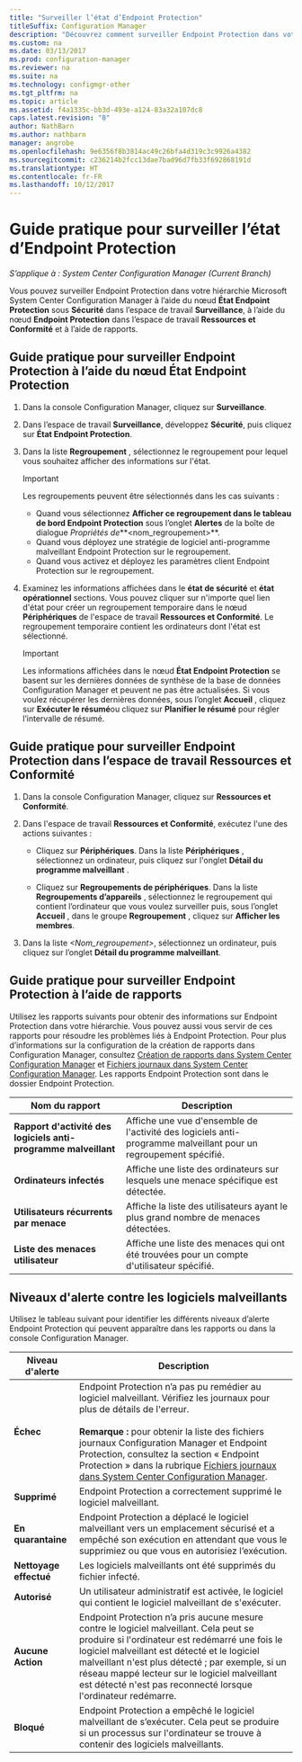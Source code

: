 ```yaml
---
title: "Surveiller l’état d’Endpoint Protection"
titleSuffix: Configuration Manager
description: "Découvrez comment surveiller Endpoint Protection dans votre hiérarchie System Center Configuration Manager."
ms.custom: na
ms.date: 03/13/2017
ms.prod: configuration-manager
ms.reviewer: na
ms.suite: na
ms.technology: configmgr-other
ms.tgt_pltfrm: na
ms.topic: article
ms.assetid: f4a1335c-bb3d-493e-a124-83a32a107dc8
caps.latest.revision: "8"
author: NathBarn
ms.author: nathbarn
manager: angrobe
ms.openlocfilehash: 9e6356f8b3814ac49c26bfa4d319c3c9926a4382
ms.sourcegitcommit: c236214b2fcc13dae7bad96d7fb33f692868191d
ms.translationtype: HT
ms.contentlocale: fr-FR
ms.lasthandoff: 10/12/2017
---
```

# <a name="how-to-monitor-endpoint-protection-status"></a>Guide pratique pour surveiller l’état d’Endpoint Protection

*S’applique à : System Center Configuration Manager (Current Branch)*

Vous pouvez surveiller Endpoint Protection dans votre hiérarchie Microsoft System Center Configuration Manager à l’aide du nœud **État Endpoint Protection** sous **Sécurité** dans l’espace de travail **Surveillance**, à l’aide du nœud **Endpoint Protection** dans l’espace de travail **Ressources et Conformité** et à l’aide de rapports.  

##  <a name="BKMK_1"></a> Guide pratique pour surveiller Endpoint Protection à l’aide du nœud État Endpoint Protection  

1.  Dans la console Configuration Manager, cliquez sur **Surveillance**.  

2.  Dans l’espace de travail **Surveillance**, développez **Sécurité**, puis cliquez sur **État Endpoint Protection**.  

3.  Dans la liste **Regroupement** , sélectionnez le regroupement pour lequel vous souhaitez afficher des informations sur l'état.  

    > [!IMPORTANT]  
    >  Les regroupements peuvent être sélectionnés dans les cas suivants :  
    >   
    >  -   Quand vous sélectionnez **Afficher ce regroupement dans le tableau de bord Endpoint Protection** sous l’onglet **Alertes** de la boîte de dialogue *Propriétés de***<nom_regroupement\>**.  
    > -   Quand vous déployez une stratégie de logiciel anti-programme malveillant Endpoint Protection sur le regroupement.  
    > -   Quand vous activez et déployez les paramètres client Endpoint Protection sur le regroupement.  

4.  Examinez les informations affichées dans le **état de sécurité** et **état opérationnel** sections. Vous pouvez cliquer sur n'importe quel lien d'état pour créer un regroupement temporaire dans le nœud **Périphériques** de l'espace de travail **Ressources et Conformité**. Le regroupement temporaire contient les ordinateurs dont l'état est sélectionné.  

    > [!IMPORTANT]  
    >  Les informations affichées dans le nœud **État Endpoint Protection** se basent sur les dernières données de synthèse de la base de données Configuration Manager et peuvent ne pas être actualisées. Si vous voulez récupérer les dernières données, sous l’onglet **Accueil** , cliquez sur **Exécuter le résumé**ou cliquez sur **Planifier le résumé** pour régler l’intervalle de résumé.  

##  <a name="BKMK_2"></a> Guide pratique pour surveiller Endpoint Protection dans l’espace de travail Ressources et Conformité  

1.  Dans la console Configuration Manager, cliquez sur **Ressources et Conformité**.  

2.  Dans l'espace de travail **Ressources et Conformité**, exécutez l'une des actions suivantes :  

    -   Cliquez sur **Périphériques**. Dans la liste **Périphériques** , sélectionnez un ordinateur, puis cliquez sur l'onglet **Détail du programme malveillant** .  

    -   Cliquez sur **Regroupements de périphériques**. Dans la liste **Regroupements d’appareils** , sélectionnez le regroupement qui contient l’ordinateur que vous voulez surveiller puis, sous l’onglet **Accueil** , dans le groupe **Regroupement** , cliquez sur **Afficher les membres**.  

3.  Dans la liste *<Nom_regroupement\>*, sélectionnez un ordinateur, puis cliquez sur l’onglet **Détail du programme malveillant**.  

##  <a name="BKMK_3"></a> Guide pratique pour surveiller Endpoint Protection à l’aide de rapports  
 Utilisez les rapports suivants pour obtenir des informations sur Endpoint Protection dans votre hiérarchie. Vous pouvez aussi vous servir de ces rapports pour résoudre les problèmes liés à Endpoint Protection. Pour plus d’informations sur la configuration de la création de rapports dans Configuration Manager, consultez [Création de rapports dans System Center Configuration Manager](../../core/servers/manage/reporting.md) et [Fichiers journaux dans System Center Configuration Manager](../../core/plan-design/hierarchy/log-files.md). Les rapports Endpoint Protection sont dans le dossier Endpoint Protection.  

|Nom du rapport|Description|  
|-----------------|-----------------|  
|**Rapport d'activité des logiciels anti-programme malveillant**|Affiche une vue d'ensemble de l'activité des logiciels anti-programme malveillant pour un regroupement spécifié.|  
|**Ordinateurs infectés**|Affiche une liste des ordinateurs sur lesquels une menace spécifique est détectée.|  
|**Utilisateurs récurrents par menace**|Affiche la liste des utilisateurs ayant le plus grand nombre de menaces détectées.|  
|**Liste des menaces utilisateur**|Affiche une liste des menaces qui ont été trouvées pour un compte d'utilisateur spécifié.|  

## <a name="malware-alert-levels"></a>Niveaux d'alerte contre les logiciels malveillants  
 Utilisez le tableau suivant pour identifier les différents niveaux d’alerte Endpoint Protection qui peuvent apparaître dans les rapports ou dans la console Configuration Manager.  

|Niveau d'alerte|Description|  
|-----------------|-----------------|  
|**Échec**|Endpoint Protection n’a pas pu remédier au logiciel malveillant. Vérifiez les journaux pour plus de détails de l'erreur.<br /><br /> **Remarque :** pour obtenir la liste des fichiers journaux Configuration Manager et Endpoint Protection, consultez la section « Endpoint Protection » dans la rubrique [Fichiers journaux dans System Center Configuration Manager](../../core/plan-design/hierarchy/log-files.md).|  
|**Supprimé**|Endpoint Protection a correctement supprimé le logiciel malveillant.|  
|**En quarantaine**|Endpoint Protection a déplacé le logiciel malveillant vers un emplacement sécurisé et a empêché son exécution en attendant que vous le supprimiez ou que vous en autorisiez l’exécution.|  
|**Nettoyage effectué**|Les logiciels malveillants ont été supprimés du fichier infecté.|  
|**Autorisé**|Un utilisateur administratif est activée, le logiciel qui contient le logiciel malveillant de s'exécuter.|  
|**Aucune Action**|Endpoint Protection n’a pris aucune mesure contre le logiciel malveillant. Cela peut se produire si l'ordinateur est redémarré une fois le logiciel malveillant est détecté et le logiciel malveillant n'est plus détecté ; par exemple, si un réseau mappé lecteur sur le logiciel malveillant est détecté n'est pas reconnecté lorsque l'ordinateur redémarre.|  
|**Bloqué**|Endpoint Protection a empêché le logiciel malveillant de s’exécuter. Cela peut se produire si un processus sur l'ordinateur se trouve à contenir des logiciels malveillants.|
